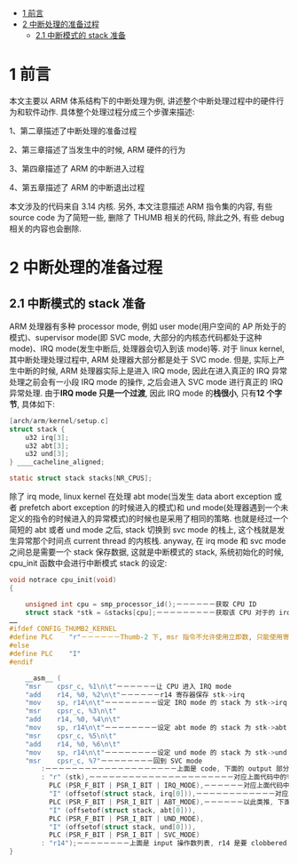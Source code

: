 
<!-- @import "[TOC]" {cmd="toc" depthFrom=1 depthTo=6 orderedList=false} -->

<!-- code_chunk_output -->

- [1 前言](#1-前言)
- [2 中断处理的准备过程](#2-中断处理的准备过程)
  - [2.1 中断模式的 stack 准备](#21-中断模式的-stack-准备)

<!-- /code_chunk_output -->

# 1 前言

本文主要以 ARM 体系结构下的中断处理为例, 讲述整个中断处理过程中的硬件行为和软件动作. 具体整个处理过程分成三个步骤来描述:

1、第二章描述了中断处理的准备过程

2、第三章描述了当发生中的时候, ARM 硬件的行为

3、第四章描述了 ARM 的中断进入过程

4、第五章描述了 ARM 的中断退出过程

本文涉及的代码来自 3.14 内核. 另外, 本文注意描述 ARM 指令集的内容, 有些 source code 为了简短一些, 删除了 THUMB 相关的代码, 除此之外, 有些 debug 相关的内容也会删除.

# 2 中断处理的准备过程

## 2.1 中断模式的 stack 准备

ARM 处理器有多种 processor mode, 例如 user mode(用户空间的 AP 所处于的模式)、supervisor mode(即 SVC mode, 大部分的内核态代码都处于这种 mode)、IRQ mode(发生中断后, 处理器会切入到该 mode)等. 对于 linux kernel, 其中断处理处理过程中, ARM 处理器大部分都是处于 SVC mode. 但是, 实际上产生中断的时候, ARM 处理器实际上是进入 IRQ mode, 因此在进入真正的 IRQ 异常处理之前会有一小段 IRQ mode 的操作, 之后会进入 SVC mode 进行真正的 IRQ 异常处理. 由于**IRQ mode 只是一个过渡**, 因此 IRQ mode 的**栈很小**, 只有**12 个字节**, 具体如下:

```c
[arch/arm/kernel/setup.c]
struct stack {
    u32 irq[3];
    u32 abt[3];
    u32 und[3];
} ____cacheline_aligned;

static struct stack stacks[NR_CPUS];
```

除了 irq mode, linux kernel 在处理 abt mode(当发生 data abort exception 或者 prefetch abort exception 的时候进入的模式)和 und mode(处理器遇到一个未定义的指令的时候进入的异常模式)的时候也是采用了相同的策略. 也就是经过一个简短的 abt 或者 und mode 之后, stack 切换到 svc mode 的栈上, 这个栈就是发生异常那个时间点 current thread 的内核栈. anyway, 在 irq mode 和 svc mode 之间总是需要一个 stack 保存数据, 这就是中断模式的 stack, 系统初始化的时候, cpu\_init 函数中会进行中断模式 stack 的设定:

```c
void notrace cpu_init(void)
{

    unsigned int cpu = smp_processor_id();－－－－－－获取 CPU ID
    struct stack *stk = &stacks[cpu];－－－－－－－－－获取该 CPU 对于的 irq abt 和 und 的 stack 指针
……
#ifdef CONFIG_THUMB2_KERNEL
#define PLC    "r"－－－－－－Thumb-2 下, msr 指令不允许使用立即数, 只能使用寄存器.
#else
#define PLC    "I"
#endif

    __asm__ (
    "msr    cpsr_c, %1\n\t"－－－－－－让 CPU 进入 IRQ mode
    "add    r14, %0, %2\n\t"－－－－－－r14 寄存器保存 stk->irq
    "mov    sp, r14\n\t"－－－－－－－－设定 IRQ mode 的 stack 为 stk->irq
    "msr    cpsr_c, %3\n\t"
    "add    r14, %0, %4\n\t"
    "mov    sp, r14\n\t"－－－－－－－－设定 abt mode 的 stack 为 stk->abt
    "msr    cpsr_c, %5\n\t"
    "add    r14, %0, %6\n\t"
    "mov    sp, r14\n\t"－－－－－－－－设定 und mode 的 stack 为 stk->und
    "msr    cpsr_c, %7"－－－－－－－－回到 SVC mode
        :－－－－－－－－－－－－－－－－－－－－上面是 code, 下面的 output 部分是空的
        : "r" (stk),－－－－－－－－－－－－－－－－－－－－－－对应上面代码中的%0
          PLC (PSR_F_BIT | PSR_I_BIT | IRQ_MODE),－－－－－－对应上面代码中的%1
          "I" (offsetof(struct stack, irq[0])),－－－－－－－－－－－－对应上面代码中的%2
          PLC (PSR_F_BIT | PSR_I_BIT | ABT_MODE),－－－－－－以此类推, 下面不赘述
          "I" (offsetof(struct stack, abt[0])),
          PLC (PSR_F_BIT | PSR_I_BIT | UND_MODE),
          "I" (offsetof(struct stack, und[0])),
          PLC (PSR_F_BIT | PSR_I_BIT | SVC_MODE)
        : "r14");－－－－－－－－上面是 input 操作数列表, r14 是要 clobbered register 列表
}
```